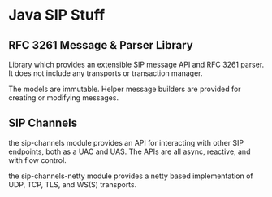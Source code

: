 # Java SIP Stuff


## RFC 3261 Message & Parser Library

Library which provides an extensible SIP message API and RFC 3261 parser.  It does not include any transports or transaction manager.

The models are immutable.  Helper message builders are provided for creating or modifying messages.

## SIP Channels

the sip-channels module provides an API for interacting with other SIP endpoints, both as a UAC and UAS.  The APIs are all async, reactive, and with flow control.

the sip-channels-netty module provides a netty based implementation of UDP, TCP, TLS, and WS(S) transports.


